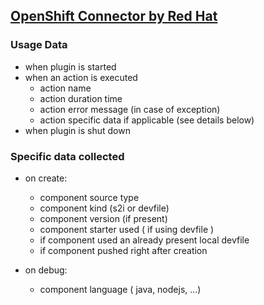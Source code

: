 ## [OpenShift Connector by Red Hat](https://github.com/redhat-developer/intellij-openshift-connector)

### Usage Data

* when plugin is started
* when an action is executed
    * action name
    * action duration time
    * action error message (in case of exception)
    * action specific data if applicable (see details below)
* when plugin is shut down

### Specific data collected
* on create:
  * component source type
  * component kind (s2i or devfile)
  * component version (if present)
  * component starter used ( if using devfile )
  * if component used an already present local devfile   
  * if component pushed right after creation
  
* on debug:
  * component language ( java, nodejs, ...)